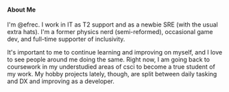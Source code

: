 #### About Me

I'm @efrec.
I work in IT as T2 support and as a newbie SRE (with the usual extra hats).
I'm a former physics nerd (semi-reformed), occasional game dev, and full-time supporter of inclusivity.

It's important to me to continue learning and improving on myself, and I love to see people around me doing the same.
Right now, I am going back to coursework in my understudied areas of csci to become a true student of my work.
My hobby projects lately, though, are split between daily tasking and DX and improving as a developer.
